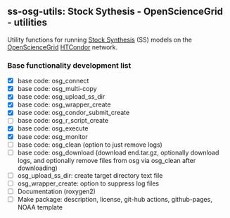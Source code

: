 ## ss-osg-utils: Stock Sythesis - OpenScienceGrid - utilities 

Utility functions for running [Stock Synthesis](https://github.com/nmfs-stock-synthesis/stock-synthesis) (SS) models on the [OpenScienceGrid](https://osg-htc.org/) [HTCondor](https://htcondor.org/) network.

### Base functionality development list
- [x] base code: osg_connect
- [x] base code: osg_multi-copy
- [x] base code: osg_upload_ss_dir
- [x] base code: osg_wrapper_create
- [x] base code: osg_condor_submit_create
- [ ] base code: osg_r_script_create
- [x] base code: osg_execute
- [x] base code: osg_monitor
- [ ] base code: osg_clean (option to just remove logs)
- [ ] base code: osg_download (download end.tar.gz, optionally download logs, and optionally remove files from osg via osg_clean after downloading)
- [ ] osg_upload_ss_dir: create target directory text file
- [ ] osg_wrapper_create: option to suppress log files
- [ ] Documentation (roxygen2)
- [ ] Make package: description, license, git-hub actions, github-pages, NOAA template